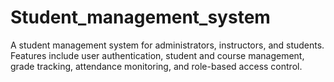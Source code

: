 # Student_management_system
A student management system for administrators, instructors, and students. Features include user authentication, student and course management, grade tracking, attendance monitoring, and role-based access control.
